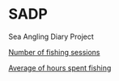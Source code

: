 # SADP
Sea Angling Diary Project

[Number of fishing sessions](number-of-fishing-sessio.png)

[Average of hours spent fishing](average-hours-spent-fish.png.png)
